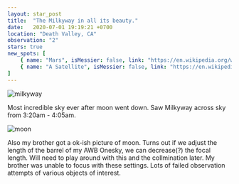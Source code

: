 ```yaml
---
layout: star_post
title:  "The Milkyway in all its beauty."
date:   2020-07-01 19:19:21 +0700
location: "Death Valley, CA"
observation: "2"
stars: true
new_spots: [
    { name: "Mars", isMessier: false, link: "https://en.wikipedia.org/wiki/Mars" }, 
    { name: "A Satellite", isMessier: false, link: "https://en.wikipedia.org/wiki/Satellite" }
]
---
```


![milkyway](https://imgur.com/8anDOmX.png)

Most incredible sky ever after moon went down. Saw Milkyway across sky from 3:20am - 4:05am. 

![moon](https://imgur.com/fAuk9qU.png)

Also my brother got a ok-ish picture of moon. Turns out if we adjust the length of the barrel of my AWB Onesky, we can decrease(?) the focal length. Will need to play around with this and the collmination later. My brother was unable to focus with these settings. Lots of failed observation attempts of various objects of interest.